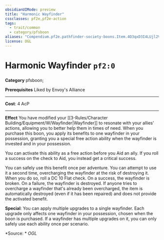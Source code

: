 ```yaml
---
obsidianUIMode: preview
title: "Harmonic Wayfinder"
cssclasses: pf2e,pf2e-action
tags:
  - trait/common
  - category/pfsboon
aliases: "Compendium.pf2e.pathfinder-society-boons.Item.4O3qxD3I4LUjl2Vq"
license: OGL
---
```

# Harmonic Wayfinder `pf2:0`

### 

**Category** pfsboon; 



**Prerequisites** Liked by Envoy's Alliance
* * *
**Cost**: 4 AcP

* * *

**Effect** You have modified your [[3-Rules/Character Building/Equipment/W/Wayfinder|Wayfinder]] to resonate with your allies’ actions, allowing you to better help them in times of need. When you purchase this boon, you apply its benefits to one wayfinder in your possession, granting you a special free action ability when the wayfinder is invested and in your possession.

You can activate this ability as a free action before you Aid an ally. If you roll a success on the check to Aid, you instead get a critical success.

You can safely use this benefit once per adventure. You can attempt to use it a second time, overcharging the wayfinder at the risk of destroying it. When you do so, roll a DC 10 Flat check. On a success, the wayfinder is broken. On a failure, the wayfinder is destroyed. If anyone tries to overcharge a wayfinder that's already been overcharged, the item is automatically destroyed (even if it has been repaired) and does not provide the activated benefit.

**Special**: You can apply multiple upgrades to a single wayfinder. Each upgrade only affects one wayfinder in your possession, chosen when the boon is purchased. If a wayfinder has multiple upgrades on it, you can only safely use each ability once per scenario.

*Source: *
*OGL*